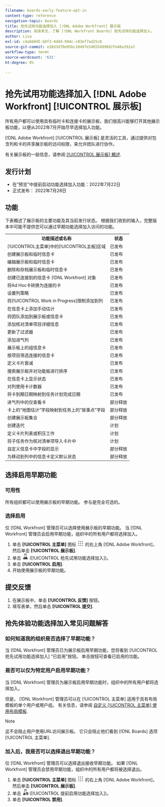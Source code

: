 ```yaml
---
filename: boards-early-feature-opt-in
content-type: reference
navigation-topic: boards
title: 抢先试用功能选择加入 [!DNL Adobe Workfront] 展示板
description: 阅读本文，了解 [!DNL Workfront Boards] 抢先试用功能选择加入。
author: Lisa
exl-id: c4a6b045-b0f3-4d4d-994c-c03ef7ad25c8
source-git-commit: e28d3d70e05bc10497e54655499602fe48a392a3
workflow-type: tm+mt
source-wordcount: '631'
ht-degree: 0%

---
```


# 抢先试用功能选择加入 [!DNL Adobe Workfront] [!UICONTROL 展示板]

所有用户都可以使用具有临时卡和连接卡的展示板，我们很高兴能够打开其他展示板功能，以便从2022年7月开始尽早选择加入功能。

[!DNL Adobe Workfront] [!UICONTROL 展示板] 是灵活的工具，通过提供对包含列和卡的共享展示板的访问权限，来允许团队进行协作。

有关展示板的一般信息，请参阅 [[!UICONTROL 展示板] 概述](/help/quicksilver/agile/boards-overview.md).

## 发行计划

* 在“预览”中提前启动功能选择加入功能：2022年7月22日
* 正式发布： 2022年7月28日

## 功能

下表概述了展示板的主要功能及其当前发行状态。 根据我们收到的输入，完整版本中可能不提供您可以通过早期功能选择加入访问的功能。

<table style="table-layout:auto"> 
 <tbody> 
  <tr> 
   <th><strong>功能描述或名称</strong></th>
   <th><strong>状态</strong></th> 
  </tr>
  <tr>
   <td>[!UICONTROL主菜单]中的[!UICONTROL主板]区域</td>
   <td>已发布</td>
  </tr>
    <tr>
   <td>创建展示板和临时信息卡</td>
   <td>已发布</td>
  </tr>
  <tr>
   <td>编辑展示板和临时信息卡</td>
   <td>已发布</td>
  </tr>
  <tr>
   <td>删除和存档展示板和临时信息卡</td>
   <td>已发布</td>
  </tr>
  <tr>
   <td>创建已连接到的信息卡 [!DNL Workfront] 对象</td>
   <td>已发布</td>
  </tr>
  <tr>
   <td>将Ad Hoc卡转换为连接的卡</td>
   <td>已发布</td>
  </tr>
  <tr>
   <td>设置列策略</td>
   <td>已发布</td>
  </tr>
  <tr>
   <td>将[!UICONTROL Work in Progress]限制添加到列</td>
   <td>已发布</td>
  </tr>
  <tr>
   <td>在信息卡上添加手动估计</td>
   <td>已发布</td>
  </tr>
  <tr>
   <td>将团队添加到展示板或信息卡</td>
   <td>已发布</td>
  </tr>
  <tr>
   <td>添加核对清单项目详细信息</td>
   <td>已发布</td>
  </tr>
  <tr>
   <td>更新了过滤器</td>
   <td>已发布</td>
  </tr>
  <tr>
   <td>添加进气列</td>
   <td>已发布</td>
  </tr>
  <tr>
   <td>展示板上的组信息卡</td>
   <td>已发布</td>
  </tr>
  <tr>
   <td>按项目筛选连接的信息卡</td>
   <td>已发布</td>
  </tr>
  <tr>
   <td>定义卡片衰减</td>
   <td>已发布</td>
  </tr>
  <tr>
   <td>搜索展示板并对功能板进行排序</td>
   <td>已发布</td>
  </tr>
  <tr>
   <td>在信息卡上显示状态</td>
   <td>已发布</td>
  </tr>
  <tr>
   <td>对列使用卡计数器</td>
   <td>已发布</td>
  </tr>
  <tr>
   <td>将卡到期日期映射到任务计划完成日期</td>
   <td>已发布</td>
  </tr>
  <tr>
   <td>进气列中的仅查看卡</td>
   <td>部分释放</td>
  </tr>
  <tr>
   <td>卡上的“地图估计”字段映射到任务上的“故事点”字段</td>
   <td>部分释放</td>
  </tr>
  <tr>
   <td>创建展示板集合</td>
   <td>部分释放</td>
  </tr>
  <tr>
   <td>创建迭代</td>
   <td>计划</td>
  </tr>
  <tr>
   <td>定义卡片列表或积压工作</td>
   <td>计划</td>
  </tr>
  <tr>
   <td>将子任务作为核对清单项导入卡片中</td>
   <td>计划</td>
  </tr>
  <tr>
   <td>自定义信息卡中字段的显示</td>
   <td>部分释放</td>
  </tr>  
  <tr>
   <td>为移动到列中的信息卡定义默认状态</td>
   <td>部分释放</td>
  </tr>
 </tbody> 
</table>

## 选择启用早期功能

### 可用性

所有组织都可以使用展示板的早期功能。 参与是完全可选的。

### 选择启用

仅 [!DNL Workfront] 管理员可以选择使用展示板的早期功能。 当 [!DNL Workfront] 管理员会启用早期功能，组织中的所有用户都将选择加入。

1. 单击 **[!UICONTROL 主菜单]** 图标 ![](assets/main-menu-icon.png) 的右上角 [!DNL Adobe Workfront]，然后单击 **[!UICONTROL 展示板]**.
1. 单击 ![抢先试用功能选择加入](assets/early-feature-opt-in-not-enabled.png) ([!UICONTROL 抢先试用功能选择加入])。
1. 单击 **[!UICONTROL 启用]**.
1. 开始使用展示板的早期功能。

## 提交反馈

1. 在展示板中，单击 **[!UICONTROL 反馈]** 按钮。
1. 填写表单，然后单击 **[!UICONTROL 提交]**.

## 抢先体验功能选择加入常见问题解答

### 如何知道我的组织是否选择了早期功能？

当 [!DNL Workfront] 管理员已为展示板启用早期功能，您将看到 [!UICONTROL 抢先试用功能选择加入] “已启用”按钮。 单击按钮可查看已启用的功能。

### 是否可以仅为特定用户启用早期功能？

当 [!DNL Workfront] 管理员为展示板启用早期功能时，组织中的所有用户都将选择加入。

但是， [!DNL Workfront] 管理员可以在 [!UICONTROL 主菜单] 适用于具有布局模板的单个用户或用户组。 有关信息，请参阅 [自定义 [!UICONTROL 主菜单] 使用布局模板](/help/quicksilver/administration-and-setup/customize-workfront/use-layout-templates/customize-main-menu.md).

>[!NOTE]
>
>这不会阻止用户使用URL访问展示板。 它只会阻止他们看到 [!DNL Boards] 选项 [!UICONTROL 主菜单].

### 加入后，我是否可以选择退出早期功能？

仅 [!DNL Workfront] 管理员可以选择退出接收早期功能。 如果 [!DNL Workfront] 管理员会禁用早期功能，组织中的所有用户都将被选择退出。

1. 单击 **[!UICONTROL 主菜单]** 图标 ![](assets/main-menu-icon.png) 的右上角 [!DNL Adobe Workfront]，然后单击 **[!UICONTROL 展示板]**.
1. 单击 ![提前启用功能选择加入](assets/early-feature-opt-in-enabled.png) ([!UICONTROL 提前启用功能选择加入])。
1. 单击 **[!UICONTROL 禁用]**.
